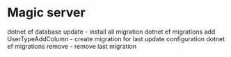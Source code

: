 # Magic server

dotnet ef database update - install all migration
dotnet ef migrations add UserTypeAddColumn - create migration for last update configuration
dotnet ef migrations remove - remove last migration
